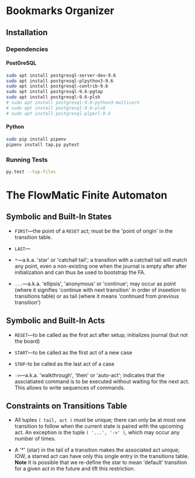 

# Bookmarks Organizer

## Installation

### Dependencies

#### PostGreSQL

```sh
sudo apt install postgresql-server-dev-9.6
sudo apt install postgresql-plpython3-9.6
sudo apt install postgresql-contrib-9.6
sudo apt install postgresql-9.6-pgtap
sudo apt install postgresql-9.6-plsh
# sudo apt install postgresql-9.6-python3-multicorn
# sudo apt install postgresql-9.6-plv8
# sudo apt install postgresql-plperl-9.6
```

#### Python

```sh
sudo pip install pipenv
pipenv install tap.py pytest
```

### Running Tests

```sh
py.test --tap-files
```

# The FlowMatic Finite Automaton

## Symbolic and Built-In States


* `FIRST`—the point of a `RESET` act; must be the 'point of origin' in the transition table.

* `LAST`—

* `*`—a.k.a. 'star' or 'catchall tail'; a transition with a catchall tail will
  match any point, even a non-existing one when the journal is empty after after
  initialization and can thus be used to bootstrap the FA.

* `...`—a.k.a. 'ellipsis', 'anonymous' or 'continue'; may occur as point (where
  it signifies 'continue with next transition' in order of inseetion to
  transitions table) or as tail (where it means 'continued from previous
  transition')

## Symbolic and Built-In Acts


* `RESET`—to be called as the first act after setup; initializes journal (but not the board)

* `START`—to be called as the first act of a new case

* `STOP`-to be called as the last act of a case

* `->`—a.k.a. 'walkthrough', 'then' or 'auto-act'; indicates that the
  assciatiated command is to be executed without waiting for the next act. This allows to write
  sequences of commands.

## Constraints on Transitions Table

* All tuples `( tail, act )` must be unique; there can only be at most one
  transition to follow when the current state is paired with the upcoming act.
  An exception is the tuple `( '...', '->' )`, which may occur any number of
  times.

* A '*' (star) in the tail of a transition makes the associated act unique; IOW,
  a starred act can have only this single entry in the transitions table.
  **Note** It is possible that we re-define the star to mean 'default'
  transition for a given act in the future and lift this restriction.


